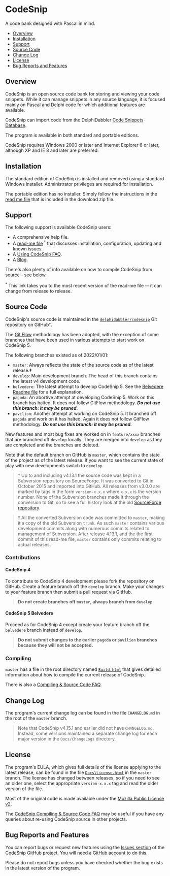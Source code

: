 # CodeSnip

A code bank designed with Pascal in mind.

* [Overview](#overview)
* [Installation](#installation)
* [Support](#support)
* [Source Code](#source-code)
* [Change Log](#change-log)
* [License](#license)
* [Bug Reports and Features](#bug-reports-and-features)

## Overview

CodeSnip is an open source code bank for storing and viewing your code snippets. While it can manage snippets in any source language, it is focused mainly on Pascal and Delphi code for which additional features are available.

CodeSnip can import code from the DelphiDabbler [Code Snippets Database](https://github.com/delphidabbler/code-snippets).

The program is available in both standard and portable editions.

CodeSnip requires Windows 2000 or later and Internet Explorer 6 or later, although XP and IE 8 and later are preferred.

## Installation

The standard edition of CodeSnip is installed and removed using a standard Windows installer. Administrator privileges are required for installation.

The portable edition has no installer. Simply follow the instructions in the [read me file](https://github.com/delphidabbler/codesnip/blob/master/Docs/ReadMe.txt) that is included in the download zip file.

## Support

The following support is available CodeSnip users:

* A comprehensive help file.
* A [read-me file](https://raw.githubusercontent.com/delphidabbler/codesnip/master/Docs/ReadMe.txt)<sup> *</sup> that discusses installation, configuration, updating and known issues.
* A [Using CodeSnip FAQ](https://github.com/delphidabbler/codesnip-faq/blob/master/UsingCodeSnip.md).
* A [Blog](https://codesnip-app.blogspot.co.uk/).

There's also plenty of info available on how to compile CodeSnip from source - see below.

<sup>*</sup> This link takes you to the most recent version of the read-me file -- it can change from release to release.

## Source Code

CodeSnip's source code is maintained in the [`delphidabbler/codesnip`](https://github.com/delphidabbler/codesnip) Git repository on GitHub†.

The [Git Flow](https://nvie.com/posts/a-successful-git-branching-model/) methodology has been adopted, with the exception of some branches that have been used in various attempts to start work on CodeSnip 5.

The following branches existed as of 2022/01/01:

* `master`: Always reflects the state of the source code as of the latest release.‡
* `develop`: Main development branch. The head of this branch contains the latest v4 development code.
* `belvedere`: The latest attempt to develop CodeSnip 5. See the [Belvedere Readme file](https://github.com/delphidabbler/codesnip/blob/belvedere/README.md) for a full explanation.
* `pagoda`: An abortive attempt at developing CodeSnip 5. Work on this branch has halted. It does not follow GitFlow methodology. ***Do not use this branch: it may be pruned.***
* `pavilion`: Another attempt at working on CodeSnip 5. It branched off `pagoda` and work on it has halted. Again it does not follow GitFlow methodology. ***Do not use this branch: it may be pruned.***

New features and most bug fixes are worked on in `feature/xxxx` branches that are branched off `develop` locally. They are merged into `develop` as they are completed and the branches are deleted.

Note that the default branch on GitHub is `master`, which contains the state of the project as of the latest release. If you want to see the current state of play with new developments switch to `develop`.

> † Up to and including v4.13.1 the source code was kept in a Subversion repository on SourceForge. It was converted to Git in October 2015 and imported into GitHub. All releases from v3.0.0 are marked by tags in the form `version-x.x.x` where `x.x.x` is the version number. None of the Subversion branches made it through the conversion to Git, so to see a full history look at the old [SourceForge repository](https://sourceforge.net/p/codesnip/code/).

> ‡ All the converted Subversion code was committed to `master`, making it a copy of the old Subversion `trunk`. As such `master` contains various development commits along with numerous commits related to management of Subversion. After release 4.13.1, and the the first commit of this read-me file, `master` contains only commits relating to actual releases.

### Contributions

#### CodeSnip 4

To contribute to CodeSnip 4 development please fork the repository on GitHub. Create a feature branch off the `develop` branch. Make your changes to your feature branch then submit a pull request via GitHub.

> **Do not create branches off `master`, always branch from `develop`.**

#### CodeSnip 5 Belvedere

Proceed as for CodeSnip 4 except create your feature branch off the `belvedere` branch instead of `develop`.

> **Do not submit changes to the earlier `pagoda` or `pavilion` branches because they will not be accepted.**

### Compiling

`master` has a file in the root directory named [`Build.html`](https://htmlpreview.github.io/?https://github.com/delphidabbler/codesnip/blob/master/Build.html) that gives detailed information about how to compile the current release of CodeSnip.

There is also a [Compiling & Source Code FAQ](https://github.com/delphidabbler/codesnip-faq/blob/master/SourceCode.md).

## Change Log

The program's current change log can be found in the file `CHANGELOG.md` in the root of the `master` branch.

> Note that CodeSnip v4.15.1 and earlier did not have `CHANGELOG.md`. Instead, some versions maintained a separate change log for each major version in the `Docs/ChangeLogs` directory.

## License

The program's EULA, which gives full details of the license applying to the latest release, can be found in the file [`Docs\License.html`](https://htmlpreview.github.io/?https://github.com/delphidabbler/codesnip/blob/master/Docs/License.html) in the `master` branch. The license has changed between releases, so if you need to see an older one, select the appropriate `version-x.x.x` tag and read the older version of the file.

Most of the original code is made available under the [Mozilla Public License v2](https://www.mozilla.org/MPL/2.0/).

The [CodeSnip Compiling & Source Code FAQ](https://github.com/delphidabbler/codesnip-faq/blob/master/SourceCode.md) may be useful if you have any queries about re-using CodeSnip source in other projects.

## Bug Reports and Features

You can report bugs or request new features using the [Issues section](https://github.com/delphidabbler/codesnip/issues) of the CodeSnip GitHub project. You will need a GitHub account to do this.

Please do not report bugs unless you have checked whether the bug exists in the latest version of the program.
